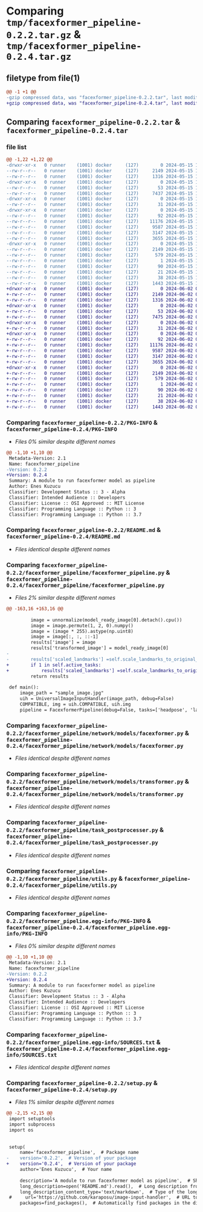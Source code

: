 # Comparing `tmp/facexformer_pipeline-0.2.2.tar.gz` & `tmp/facexformer_pipeline-0.2.4.tar.gz`

## filetype from file(1)

```diff
@@ -1 +1 @@
-gzip compressed data, was "facexformer_pipeline-0.2.2.tar", last modified: Wed May 15 15:41:43 2024, max compression
+gzip compressed data, was "facexformer_pipeline-0.2.4.tar", last modified: Sun Jun  2 09:34:07 2024, max compression
```

## Comparing `facexformer_pipeline-0.2.2.tar` & `facexformer_pipeline-0.2.4.tar`

### file list

```diff
@@ -1,22 +1,22 @@
-drwxr-xr-x   0 runner    (1001) docker     (127)        0 2024-05-15 15:41:43.759518 facexformer_pipeline-0.2.2/
--rw-r--r--   0 runner    (1001) docker     (127)     2149 2024-05-15 15:41:43.759518 facexformer_pipeline-0.2.2/PKG-INFO
--rw-r--r--   0 runner    (1001) docker     (127)     1316 2024-05-15 15:41:38.000000 facexformer_pipeline-0.2.2/README.md
-drwxr-xr-x   0 runner    (1001) docker     (127)        0 2024-05-15 15:41:43.755518 facexformer_pipeline-0.2.2/facexformer_pipeline/
--rw-r--r--   0 runner    (1001) docker     (127)       53 2024-05-15 15:41:38.000000 facexformer_pipeline-0.2.2/facexformer_pipeline/__init__.py
--rw-r--r--   0 runner    (1001) docker     (127)     7437 2024-05-15 15:41:38.000000 facexformer_pipeline-0.2.2/facexformer_pipeline/facexformer_pipeline.py
-drwxr-xr-x   0 runner    (1001) docker     (127)        0 2024-05-15 15:41:43.755518 facexformer_pipeline-0.2.2/facexformer_pipeline/network/
--rw-r--r--   0 runner    (1001) docker     (127)       31 2024-05-15 15:41:38.000000 facexformer_pipeline-0.2.2/facexformer_pipeline/network/__init__.py
-drwxr-xr-x   0 runner    (1001) docker     (127)        0 2024-05-15 15:41:43.755518 facexformer_pipeline-0.2.2/facexformer_pipeline/network/models/
--rw-r--r--   0 runner    (1001) docker     (127)       92 2024-05-15 15:41:38.000000 facexformer_pipeline-0.2.2/facexformer_pipeline/network/models/__init__.py
--rw-r--r--   0 runner    (1001) docker     (127)    11176 2024-05-15 15:41:38.000000 facexformer_pipeline-0.2.2/facexformer_pipeline/network/models/facexformer.py
--rw-r--r--   0 runner    (1001) docker     (127)     9587 2024-05-15 15:41:38.000000 facexformer_pipeline-0.2.2/facexformer_pipeline/network/models/transformer.py
--rw-r--r--   0 runner    (1001) docker     (127)     3147 2024-05-15 15:41:38.000000 facexformer_pipeline-0.2.2/facexformer_pipeline/task_postprocesser.py
--rw-r--r--   0 runner    (1001) docker     (127)     3655 2024-05-15 15:41:38.000000 facexformer_pipeline-0.2.2/facexformer_pipeline/utils.py
-drwxr-xr-x   0 runner    (1001) docker     (127)        0 2024-05-15 15:41:43.759518 facexformer_pipeline-0.2.2/facexformer_pipeline.egg-info/
--rw-r--r--   0 runner    (1001) docker     (127)     2149 2024-05-15 15:41:43.000000 facexformer_pipeline-0.2.2/facexformer_pipeline.egg-info/PKG-INFO
--rw-r--r--   0 runner    (1001) docker     (127)      579 2024-05-15 15:41:43.000000 facexformer_pipeline-0.2.2/facexformer_pipeline.egg-info/SOURCES.txt
--rw-r--r--   0 runner    (1001) docker     (127)        1 2024-05-15 15:41:43.000000 facexformer_pipeline-0.2.2/facexformer_pipeline.egg-info/dependency_links.txt
--rw-r--r--   0 runner    (1001) docker     (127)       90 2024-05-15 15:41:43.000000 facexformer_pipeline-0.2.2/facexformer_pipeline.egg-info/requires.txt
--rw-r--r--   0 runner    (1001) docker     (127)       21 2024-05-15 15:41:43.000000 facexformer_pipeline-0.2.2/facexformer_pipeline.egg-info/top_level.txt
--rw-r--r--   0 runner    (1001) docker     (127)       38 2024-05-15 15:41:43.759518 facexformer_pipeline-0.2.2/setup.cfg
--rw-r--r--   0 runner    (1001) docker     (127)     1443 2024-05-15 15:41:38.000000 facexformer_pipeline-0.2.2/setup.py
+drwxr-xr-x   0 runner    (1001) docker     (127)        0 2024-06-02 09:34:07.619109 facexformer_pipeline-0.2.4/
+-rw-r--r--   0 runner    (1001) docker     (127)     2149 2024-06-02 09:34:07.619109 facexformer_pipeline-0.2.4/PKG-INFO
+-rw-r--r--   0 runner    (1001) docker     (127)     1316 2024-06-02 09:34:03.000000 facexformer_pipeline-0.2.4/README.md
+drwxr-xr-x   0 runner    (1001) docker     (127)        0 2024-06-02 09:34:07.615109 facexformer_pipeline-0.2.4/facexformer_pipeline/
+-rw-r--r--   0 runner    (1001) docker     (127)       53 2024-06-02 09:34:03.000000 facexformer_pipeline-0.2.4/facexformer_pipeline/__init__.py
+-rw-r--r--   0 runner    (1001) docker     (127)     7475 2024-06-02 09:34:03.000000 facexformer_pipeline-0.2.4/facexformer_pipeline/facexformer_pipeline.py
+drwxr-xr-x   0 runner    (1001) docker     (127)        0 2024-06-02 09:34:07.619109 facexformer_pipeline-0.2.4/facexformer_pipeline/network/
+-rw-r--r--   0 runner    (1001) docker     (127)       31 2024-06-02 09:34:03.000000 facexformer_pipeline-0.2.4/facexformer_pipeline/network/__init__.py
+drwxr-xr-x   0 runner    (1001) docker     (127)        0 2024-06-02 09:34:07.619109 facexformer_pipeline-0.2.4/facexformer_pipeline/network/models/
+-rw-r--r--   0 runner    (1001) docker     (127)       92 2024-06-02 09:34:03.000000 facexformer_pipeline-0.2.4/facexformer_pipeline/network/models/__init__.py
+-rw-r--r--   0 runner    (1001) docker     (127)    11176 2024-06-02 09:34:03.000000 facexformer_pipeline-0.2.4/facexformer_pipeline/network/models/facexformer.py
+-rw-r--r--   0 runner    (1001) docker     (127)     9587 2024-06-02 09:34:03.000000 facexformer_pipeline-0.2.4/facexformer_pipeline/network/models/transformer.py
+-rw-r--r--   0 runner    (1001) docker     (127)     3147 2024-06-02 09:34:03.000000 facexformer_pipeline-0.2.4/facexformer_pipeline/task_postprocesser.py
+-rw-r--r--   0 runner    (1001) docker     (127)     3655 2024-06-02 09:34:03.000000 facexformer_pipeline-0.2.4/facexformer_pipeline/utils.py
+drwxr-xr-x   0 runner    (1001) docker     (127)        0 2024-06-02 09:34:07.619109 facexformer_pipeline-0.2.4/facexformer_pipeline.egg-info/
+-rw-r--r--   0 runner    (1001) docker     (127)     2149 2024-06-02 09:34:07.000000 facexformer_pipeline-0.2.4/facexformer_pipeline.egg-info/PKG-INFO
+-rw-r--r--   0 runner    (1001) docker     (127)      579 2024-06-02 09:34:07.000000 facexformer_pipeline-0.2.4/facexformer_pipeline.egg-info/SOURCES.txt
+-rw-r--r--   0 runner    (1001) docker     (127)        1 2024-06-02 09:34:07.000000 facexformer_pipeline-0.2.4/facexformer_pipeline.egg-info/dependency_links.txt
+-rw-r--r--   0 runner    (1001) docker     (127)       90 2024-06-02 09:34:07.000000 facexformer_pipeline-0.2.4/facexformer_pipeline.egg-info/requires.txt
+-rw-r--r--   0 runner    (1001) docker     (127)       21 2024-06-02 09:34:07.000000 facexformer_pipeline-0.2.4/facexformer_pipeline.egg-info/top_level.txt
+-rw-r--r--   0 runner    (1001) docker     (127)       38 2024-06-02 09:34:07.619109 facexformer_pipeline-0.2.4/setup.cfg
+-rw-r--r--   0 runner    (1001) docker     (127)     1443 2024-06-02 09:34:03.000000 facexformer_pipeline-0.2.4/setup.py
```

### Comparing `facexformer_pipeline-0.2.2/PKG-INFO` & `facexformer_pipeline-0.2.4/PKG-INFO`

 * *Files 0% similar despite different names*

```diff
@@ -1,10 +1,10 @@
 Metadata-Version: 2.1
 Name: facexformer_pipeline
-Version: 0.2.2
+Version: 0.2.4
 Summary: A module to run facexformer model as pipeline
 Author: Enes Kuzucu
 Classifier: Development Status :: 3 - Alpha
 Classifier: Intended Audience :: Developers
 Classifier: License :: OSI Approved :: MIT License
 Classifier: Programming Language :: Python :: 3
 Classifier: Programming Language :: Python :: 3.7
```

### Comparing `facexformer_pipeline-0.2.2/README.md` & `facexformer_pipeline-0.2.4/README.md`

 * *Files identical despite different names*

### Comparing `facexformer_pipeline-0.2.2/facexformer_pipeline/facexformer_pipeline.py` & `facexformer_pipeline-0.2.4/facexformer_pipeline/facexformer_pipeline.py`

 * *Files 2% similar despite different names*

```diff
@@ -163,16 +163,16 @@
 
         image = unnormalize(model_ready_image[0].detach().cpu())
         image = image.permute(1, 2, 0).numpy()
         image = (image * 255).astype(np.uint8)
         image = image[:, :, ::-1]
         results['image'] = image
         results['transformed_image'] = model_ready_image[0]
-
-        results['scaled_landmarks'] =self.scale_landmarks_to_original_image(original_image,results['landmark_list'] )
+        if 1 in self.active_tasks:
+            results['scaled_landmarks'] =self.scale_landmarks_to_original_image(original_image,results['landmark_list'] )
         return results
 
 def main():
     image_path = "sample_image.jpg"
     uih = UniversalImageInputHandler(image_path, debug=False)
     COMPATIBLE, img = uih.COMPATIBLE, uih.img
     pipeline = FacexformerPipeline(debug=False, tasks=['headpose', 'landmark', 'attributes'])
```

### Comparing `facexformer_pipeline-0.2.2/facexformer_pipeline/network/models/facexformer.py` & `facexformer_pipeline-0.2.4/facexformer_pipeline/network/models/facexformer.py`

 * *Files identical despite different names*

### Comparing `facexformer_pipeline-0.2.2/facexformer_pipeline/network/models/transformer.py` & `facexformer_pipeline-0.2.4/facexformer_pipeline/network/models/transformer.py`

 * *Files identical despite different names*

### Comparing `facexformer_pipeline-0.2.2/facexformer_pipeline/task_postprocesser.py` & `facexformer_pipeline-0.2.4/facexformer_pipeline/task_postprocesser.py`

 * *Files identical despite different names*

### Comparing `facexformer_pipeline-0.2.2/facexformer_pipeline/utils.py` & `facexformer_pipeline-0.2.4/facexformer_pipeline/utils.py`

 * *Files identical despite different names*

### Comparing `facexformer_pipeline-0.2.2/facexformer_pipeline.egg-info/PKG-INFO` & `facexformer_pipeline-0.2.4/facexformer_pipeline.egg-info/PKG-INFO`

 * *Files 0% similar despite different names*

```diff
@@ -1,10 +1,10 @@
 Metadata-Version: 2.1
 Name: facexformer_pipeline
-Version: 0.2.2
+Version: 0.2.4
 Summary: A module to run facexformer model as pipeline
 Author: Enes Kuzucu
 Classifier: Development Status :: 3 - Alpha
 Classifier: Intended Audience :: Developers
 Classifier: License :: OSI Approved :: MIT License
 Classifier: Programming Language :: Python :: 3
 Classifier: Programming Language :: Python :: 3.7
```

### Comparing `facexformer_pipeline-0.2.2/facexformer_pipeline.egg-info/SOURCES.txt` & `facexformer_pipeline-0.2.4/facexformer_pipeline.egg-info/SOURCES.txt`

 * *Files identical despite different names*

### Comparing `facexformer_pipeline-0.2.2/setup.py` & `facexformer_pipeline-0.2.4/setup.py`

 * *Files 1% similar despite different names*

```diff
@@ -2,15 +2,15 @@
 import setuptools
 import subprocess
 import os
 
 
 setup(
     name='facexformer_pipeline',  # Package name
-    version='0.2.2',  # Version of your package
+    version='0.2.4',  # Version of your package
     author='Enes Kuzucu',  # Your name
 
     description='A module to run facexformer model as pipeline',  # Short description
     long_description=open('README.md').read(),  # Long description from a README file
     long_description_content_type='text/markdown',  # Type of the long description
 #     url='https://github.com/karaposu/image-input-handler',  # URL to the repository
     packages=find_packages(),  # Automatically find packages in the directory
```

